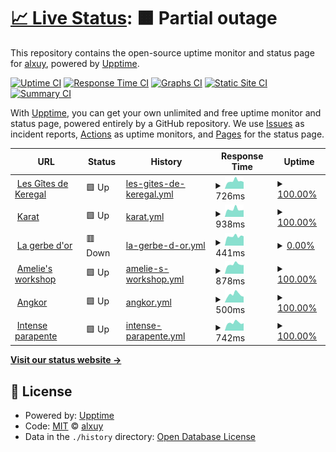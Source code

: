 # [📈 Live Status](https://alxuy.github.io/upptime): <!--live status--> **🟧 Partial outage**

This repository contains the open-source uptime monitor and status page for [alxuy](https://alxuy.github.io/upptime), powered by [Upptime](https://github.com/upptime/upptime).

[![Uptime CI](https://github.com/alxuy/upptime/workflows/Uptime%20CI/badge.svg)](https://github.com/alxuy/upptime/actions?query=workflow%3A%22Uptime+CI%22)
[![Response Time CI](https://github.com/alxuy/upptime/workflows/Response%20Time%20CI/badge.svg)](https://github.com/alxuy/upptime/actions?query=workflow%3A%22Response+Time+CI%22)
[![Graphs CI](https://github.com/alxuy/upptime/workflows/Graphs%20CI/badge.svg)](https://github.com/alxuy/upptime/actions?query=workflow%3A%22Graphs+CI%22)
[![Static Site CI](https://github.com/alxuy/upptime/workflows/Static%20Site%20CI/badge.svg)](https://github.com/alxuy/upptime/actions?query=workflow%3A%22Static+Site+CI%22)
[![Summary CI](https://github.com/alxuy/upptime/workflows/Summary%20CI/badge.svg)](https://github.com/alxuy/upptime/actions?query=workflow%3A%22Summary+CI%22)

With [Upptime](https://upptime.js.org), you can get your own unlimited and free uptime monitor and status page, powered entirely by a GitHub repository. We use [Issues](https://github.com/alxuy/upptime/issues) as incident reports, [Actions](https://github.com/alxuy/upptime/actions) as uptime monitors, and [Pages](https://alxuy.github.io/upptime) for the status page.

<!--start: status pages-->
<!-- This summary is generated by Upptime (https://github.com/upptime/upptime) -->
<!-- Do not edit this manually, your changes will be overwritten -->
<!-- prettier-ignore -->
| URL | Status | History | Response Time | Uptime |
| --- | ------ | ------- | ------------- | ------ |
| <img alt="" src="https://icons.duckduckgo.com/ip3/www.gites-keregal.com.ico" height="13"> [Les Gîtes de Keregal](https://www.gites-keregal.com) | 🟩 Up | [les-gites-de-keregal.yml](https://github.com/alxuy/upptime/commits/HEAD/history/les-gites-de-keregal.yml) | <details><summary><img alt="Response time graph" src="./graphs/les-gites-de-keregal/response-time-week.png" height="20"> 726ms</summary><br><a href="https://alxuy.github.io/upptime/history/les-gites-de-keregal"><img alt="Response time 904" src="https://img.shields.io/endpoint?url=https%3A%2F%2Fraw.githubusercontent.com%2Falxuy%2Fupptime%2FHEAD%2Fapi%2Fles-gites-de-keregal%2Fresponse-time.json"></a><br><a href="https://alxuy.github.io/upptime/history/les-gites-de-keregal"><img alt="24-hour response time 634" src="https://img.shields.io/endpoint?url=https%3A%2F%2Fraw.githubusercontent.com%2Falxuy%2Fupptime%2FHEAD%2Fapi%2Fles-gites-de-keregal%2Fresponse-time-day.json"></a><br><a href="https://alxuy.github.io/upptime/history/les-gites-de-keregal"><img alt="7-day response time 726" src="https://img.shields.io/endpoint?url=https%3A%2F%2Fraw.githubusercontent.com%2Falxuy%2Fupptime%2FHEAD%2Fapi%2Fles-gites-de-keregal%2Fresponse-time-week.json"></a><br><a href="https://alxuy.github.io/upptime/history/les-gites-de-keregal"><img alt="30-day response time 852" src="https://img.shields.io/endpoint?url=https%3A%2F%2Fraw.githubusercontent.com%2Falxuy%2Fupptime%2FHEAD%2Fapi%2Fles-gites-de-keregal%2Fresponse-time-month.json"></a><br><a href="https://alxuy.github.io/upptime/history/les-gites-de-keregal"><img alt="1-year response time 897" src="https://img.shields.io/endpoint?url=https%3A%2F%2Fraw.githubusercontent.com%2Falxuy%2Fupptime%2FHEAD%2Fapi%2Fles-gites-de-keregal%2Fresponse-time-year.json"></a></details> | <details><summary><a href="https://alxuy.github.io/upptime/history/les-gites-de-keregal">100.00%</a></summary><a href="https://alxuy.github.io/upptime/history/les-gites-de-keregal"><img alt="All-time uptime 99.98%" src="https://img.shields.io/endpoint?url=https%3A%2F%2Fraw.githubusercontent.com%2Falxuy%2Fupptime%2FHEAD%2Fapi%2Fles-gites-de-keregal%2Fuptime.json"></a><br><a href="https://alxuy.github.io/upptime/history/les-gites-de-keregal"><img alt="24-hour uptime 100.00%" src="https://img.shields.io/endpoint?url=https%3A%2F%2Fraw.githubusercontent.com%2Falxuy%2Fupptime%2FHEAD%2Fapi%2Fles-gites-de-keregal%2Fuptime-day.json"></a><br><a href="https://alxuy.github.io/upptime/history/les-gites-de-keregal"><img alt="7-day uptime 100.00%" src="https://img.shields.io/endpoint?url=https%3A%2F%2Fraw.githubusercontent.com%2Falxuy%2Fupptime%2FHEAD%2Fapi%2Fles-gites-de-keregal%2Fuptime-week.json"></a><br><a href="https://alxuy.github.io/upptime/history/les-gites-de-keregal"><img alt="30-day uptime 100.00%" src="https://img.shields.io/endpoint?url=https%3A%2F%2Fraw.githubusercontent.com%2Falxuy%2Fupptime%2FHEAD%2Fapi%2Fles-gites-de-keregal%2Fuptime-month.json"></a><br><a href="https://alxuy.github.io/upptime/history/les-gites-de-keregal"><img alt="1-year uptime 100.00%" src="https://img.shields.io/endpoint?url=https%3A%2F%2Fraw.githubusercontent.com%2Falxuy%2Fupptime%2FHEAD%2Fapi%2Fles-gites-de-keregal%2Fuptime-year.json"></a></details>
| <img alt="" src="https://icons.duckduckgo.com/ip3/karat-bijouterie.fr.ico" height="13"> [Karat](https://karat-bijouterie.fr) | 🟩 Up | [karat.yml](https://github.com/alxuy/upptime/commits/HEAD/history/karat.yml) | <details><summary><img alt="Response time graph" src="./graphs/karat/response-time-week.png" height="20"> 938ms</summary><br><a href="https://alxuy.github.io/upptime/history/karat"><img alt="Response time 922" src="https://img.shields.io/endpoint?url=https%3A%2F%2Fraw.githubusercontent.com%2Falxuy%2Fupptime%2FHEAD%2Fapi%2Fkarat%2Fresponse-time.json"></a><br><a href="https://alxuy.github.io/upptime/history/karat"><img alt="24-hour response time 852" src="https://img.shields.io/endpoint?url=https%3A%2F%2Fraw.githubusercontent.com%2Falxuy%2Fupptime%2FHEAD%2Fapi%2Fkarat%2Fresponse-time-day.json"></a><br><a href="https://alxuy.github.io/upptime/history/karat"><img alt="7-day response time 938" src="https://img.shields.io/endpoint?url=https%3A%2F%2Fraw.githubusercontent.com%2Falxuy%2Fupptime%2FHEAD%2Fapi%2Fkarat%2Fresponse-time-week.json"></a><br><a href="https://alxuy.github.io/upptime/history/karat"><img alt="30-day response time 1036" src="https://img.shields.io/endpoint?url=https%3A%2F%2Fraw.githubusercontent.com%2Falxuy%2Fupptime%2FHEAD%2Fapi%2Fkarat%2Fresponse-time-month.json"></a><br><a href="https://alxuy.github.io/upptime/history/karat"><img alt="1-year response time 949" src="https://img.shields.io/endpoint?url=https%3A%2F%2Fraw.githubusercontent.com%2Falxuy%2Fupptime%2FHEAD%2Fapi%2Fkarat%2Fresponse-time-year.json"></a></details> | <details><summary><a href="https://alxuy.github.io/upptime/history/karat">100.00%</a></summary><a href="https://alxuy.github.io/upptime/history/karat"><img alt="All-time uptime 98.88%" src="https://img.shields.io/endpoint?url=https%3A%2F%2Fraw.githubusercontent.com%2Falxuy%2Fupptime%2FHEAD%2Fapi%2Fkarat%2Fuptime.json"></a><br><a href="https://alxuy.github.io/upptime/history/karat"><img alt="24-hour uptime 100.00%" src="https://img.shields.io/endpoint?url=https%3A%2F%2Fraw.githubusercontent.com%2Falxuy%2Fupptime%2FHEAD%2Fapi%2Fkarat%2Fuptime-day.json"></a><br><a href="https://alxuy.github.io/upptime/history/karat"><img alt="7-day uptime 100.00%" src="https://img.shields.io/endpoint?url=https%3A%2F%2Fraw.githubusercontent.com%2Falxuy%2Fupptime%2FHEAD%2Fapi%2Fkarat%2Fuptime-week.json"></a><br><a href="https://alxuy.github.io/upptime/history/karat"><img alt="30-day uptime 100.00%" src="https://img.shields.io/endpoint?url=https%3A%2F%2Fraw.githubusercontent.com%2Falxuy%2Fupptime%2FHEAD%2Fapi%2Fkarat%2Fuptime-month.json"></a><br><a href="https://alxuy.github.io/upptime/history/karat"><img alt="1-year uptime 99.85%" src="https://img.shields.io/endpoint?url=https%3A%2F%2Fraw.githubusercontent.com%2Falxuy%2Fupptime%2FHEAD%2Fapi%2Fkarat%2Fuptime-year.json"></a></details>
| <img alt="" src="https://icons.duckduckgo.com/ip3/lagerbedor92.fr.ico" height="13"> [La gerbe d'or](https://lagerbedor92.fr) | 🟥 Down | [la-gerbe-d-or.yml](https://github.com/alxuy/upptime/commits/HEAD/history/la-gerbe-d-or.yml) | <details><summary><img alt="Response time graph" src="./graphs/la-gerbe-d-or/response-time-week.png" height="20"> 441ms</summary><br><a href="https://alxuy.github.io/upptime/history/la-gerbe-d-or"><img alt="Response time 809" src="https://img.shields.io/endpoint?url=https%3A%2F%2Fraw.githubusercontent.com%2Falxuy%2Fupptime%2FHEAD%2Fapi%2Fla-gerbe-d-or%2Fresponse-time.json"></a><br><a href="https://alxuy.github.io/upptime/history/la-gerbe-d-or"><img alt="24-hour response time 443" src="https://img.shields.io/endpoint?url=https%3A%2F%2Fraw.githubusercontent.com%2Falxuy%2Fupptime%2FHEAD%2Fapi%2Fla-gerbe-d-or%2Fresponse-time-day.json"></a><br><a href="https://alxuy.github.io/upptime/history/la-gerbe-d-or"><img alt="7-day response time 441" src="https://img.shields.io/endpoint?url=https%3A%2F%2Fraw.githubusercontent.com%2Falxuy%2Fupptime%2FHEAD%2Fapi%2Fla-gerbe-d-or%2Fresponse-time-week.json"></a><br><a href="https://alxuy.github.io/upptime/history/la-gerbe-d-or"><img alt="30-day response time 776" src="https://img.shields.io/endpoint?url=https%3A%2F%2Fraw.githubusercontent.com%2Falxuy%2Fupptime%2FHEAD%2Fapi%2Fla-gerbe-d-or%2Fresponse-time-month.json"></a><br><a href="https://alxuy.github.io/upptime/history/la-gerbe-d-or"><img alt="1-year response time 790" src="https://img.shields.io/endpoint?url=https%3A%2F%2Fraw.githubusercontent.com%2Falxuy%2Fupptime%2FHEAD%2Fapi%2Fla-gerbe-d-or%2Fresponse-time-year.json"></a></details> | <details><summary><a href="https://alxuy.github.io/upptime/history/la-gerbe-d-or">0.00%</a></summary><a href="https://alxuy.github.io/upptime/history/la-gerbe-d-or"><img alt="All-time uptime 97.19%" src="https://img.shields.io/endpoint?url=https%3A%2F%2Fraw.githubusercontent.com%2Falxuy%2Fupptime%2FHEAD%2Fapi%2Fla-gerbe-d-or%2Fuptime.json"></a><br><a href="https://alxuy.github.io/upptime/history/la-gerbe-d-or"><img alt="24-hour uptime 0.00%" src="https://img.shields.io/endpoint?url=https%3A%2F%2Fraw.githubusercontent.com%2Falxuy%2Fupptime%2FHEAD%2Fapi%2Fla-gerbe-d-or%2Fuptime-day.json"></a><br><a href="https://alxuy.github.io/upptime/history/la-gerbe-d-or"><img alt="7-day uptime 0.00%" src="https://img.shields.io/endpoint?url=https%3A%2F%2Fraw.githubusercontent.com%2Falxuy%2Fupptime%2FHEAD%2Fapi%2Fla-gerbe-d-or%2Fuptime-week.json"></a><br><a href="https://alxuy.github.io/upptime/history/la-gerbe-d-or"><img alt="30-day uptime 31.60%" src="https://img.shields.io/endpoint?url=https%3A%2F%2Fraw.githubusercontent.com%2Falxuy%2Fupptime%2FHEAD%2Fapi%2Fla-gerbe-d-or%2Fuptime-month.json"></a><br><a href="https://alxuy.github.io/upptime/history/la-gerbe-d-or"><img alt="1-year uptime 94.30%" src="https://img.shields.io/endpoint?url=https%3A%2F%2Fraw.githubusercontent.com%2Falxuy%2Fupptime%2FHEAD%2Fapi%2Fla-gerbe-d-or%2Fuptime-year.json"></a></details>
| <img alt="" src="https://icons.duckduckgo.com/ip3/ameliesworkshop.fr.ico" height="13"> [Amelie's workshop](https://ameliesworkshop.fr) | 🟩 Up | [amelie-s-workshop.yml](https://github.com/alxuy/upptime/commits/HEAD/history/amelie-s-workshop.yml) | <details><summary><img alt="Response time graph" src="./graphs/amelie-s-workshop/response-time-week.png" height="20"> 878ms</summary><br><a href="https://alxuy.github.io/upptime/history/amelie-s-workshop"><img alt="Response time 1014" src="https://img.shields.io/endpoint?url=https%3A%2F%2Fraw.githubusercontent.com%2Falxuy%2Fupptime%2FHEAD%2Fapi%2Famelie-s-workshop%2Fresponse-time.json"></a><br><a href="https://alxuy.github.io/upptime/history/amelie-s-workshop"><img alt="24-hour response time 823" src="https://img.shields.io/endpoint?url=https%3A%2F%2Fraw.githubusercontent.com%2Falxuy%2Fupptime%2FHEAD%2Fapi%2Famelie-s-workshop%2Fresponse-time-day.json"></a><br><a href="https://alxuy.github.io/upptime/history/amelie-s-workshop"><img alt="7-day response time 878" src="https://img.shields.io/endpoint?url=https%3A%2F%2Fraw.githubusercontent.com%2Falxuy%2Fupptime%2FHEAD%2Fapi%2Famelie-s-workshop%2Fresponse-time-week.json"></a><br><a href="https://alxuy.github.io/upptime/history/amelie-s-workshop"><img alt="30-day response time 1001" src="https://img.shields.io/endpoint?url=https%3A%2F%2Fraw.githubusercontent.com%2Falxuy%2Fupptime%2FHEAD%2Fapi%2Famelie-s-workshop%2Fresponse-time-month.json"></a><br><a href="https://alxuy.github.io/upptime/history/amelie-s-workshop"><img alt="1-year response time 1031" src="https://img.shields.io/endpoint?url=https%3A%2F%2Fraw.githubusercontent.com%2Falxuy%2Fupptime%2FHEAD%2Fapi%2Famelie-s-workshop%2Fresponse-time-year.json"></a></details> | <details><summary><a href="https://alxuy.github.io/upptime/history/amelie-s-workshop">100.00%</a></summary><a href="https://alxuy.github.io/upptime/history/amelie-s-workshop"><img alt="All-time uptime 99.97%" src="https://img.shields.io/endpoint?url=https%3A%2F%2Fraw.githubusercontent.com%2Falxuy%2Fupptime%2FHEAD%2Fapi%2Famelie-s-workshop%2Fuptime.json"></a><br><a href="https://alxuy.github.io/upptime/history/amelie-s-workshop"><img alt="24-hour uptime 100.00%" src="https://img.shields.io/endpoint?url=https%3A%2F%2Fraw.githubusercontent.com%2Falxuy%2Fupptime%2FHEAD%2Fapi%2Famelie-s-workshop%2Fuptime-day.json"></a><br><a href="https://alxuy.github.io/upptime/history/amelie-s-workshop"><img alt="7-day uptime 100.00%" src="https://img.shields.io/endpoint?url=https%3A%2F%2Fraw.githubusercontent.com%2Falxuy%2Fupptime%2FHEAD%2Fapi%2Famelie-s-workshop%2Fuptime-week.json"></a><br><a href="https://alxuy.github.io/upptime/history/amelie-s-workshop"><img alt="30-day uptime 99.95%" src="https://img.shields.io/endpoint?url=https%3A%2F%2Fraw.githubusercontent.com%2Falxuy%2Fupptime%2FHEAD%2Fapi%2Famelie-s-workshop%2Fuptime-month.json"></a><br><a href="https://alxuy.github.io/upptime/history/amelie-s-workshop"><img alt="1-year uptime 99.96%" src="https://img.shields.io/endpoint?url=https%3A%2F%2Fraw.githubusercontent.com%2Falxuy%2Fupptime%2FHEAD%2Fapi%2Famelie-s-workshop%2Fuptime-year.json"></a></details>
| <img alt="" src="https://icons.duckduckgo.com/ip3/angkor-fougeres.fr.ico" height="13"> [Angkor](https://angkor-fougeres.fr) | 🟩 Up | [angkor.yml](https://github.com/alxuy/upptime/commits/HEAD/history/angkor.yml) | <details><summary><img alt="Response time graph" src="./graphs/angkor/response-time-week.png" height="20"> 500ms</summary><br><a href="https://alxuy.github.io/upptime/history/angkor"><img alt="Response time 630" src="https://img.shields.io/endpoint?url=https%3A%2F%2Fraw.githubusercontent.com%2Falxuy%2Fupptime%2FHEAD%2Fapi%2Fangkor%2Fresponse-time.json"></a><br><a href="https://alxuy.github.io/upptime/history/angkor"><img alt="24-hour response time 357" src="https://img.shields.io/endpoint?url=https%3A%2F%2Fraw.githubusercontent.com%2Falxuy%2Fupptime%2FHEAD%2Fapi%2Fangkor%2Fresponse-time-day.json"></a><br><a href="https://alxuy.github.io/upptime/history/angkor"><img alt="7-day response time 500" src="https://img.shields.io/endpoint?url=https%3A%2F%2Fraw.githubusercontent.com%2Falxuy%2Fupptime%2FHEAD%2Fapi%2Fangkor%2Fresponse-time-week.json"></a><br><a href="https://alxuy.github.io/upptime/history/angkor"><img alt="30-day response time 549" src="https://img.shields.io/endpoint?url=https%3A%2F%2Fraw.githubusercontent.com%2Falxuy%2Fupptime%2FHEAD%2Fapi%2Fangkor%2Fresponse-time-month.json"></a><br><a href="https://alxuy.github.io/upptime/history/angkor"><img alt="1-year response time 652" src="https://img.shields.io/endpoint?url=https%3A%2F%2Fraw.githubusercontent.com%2Falxuy%2Fupptime%2FHEAD%2Fapi%2Fangkor%2Fresponse-time-year.json"></a></details> | <details><summary><a href="https://alxuy.github.io/upptime/history/angkor">100.00%</a></summary><a href="https://alxuy.github.io/upptime/history/angkor"><img alt="All-time uptime 99.96%" src="https://img.shields.io/endpoint?url=https%3A%2F%2Fraw.githubusercontent.com%2Falxuy%2Fupptime%2FHEAD%2Fapi%2Fangkor%2Fuptime.json"></a><br><a href="https://alxuy.github.io/upptime/history/angkor"><img alt="24-hour uptime 100.00%" src="https://img.shields.io/endpoint?url=https%3A%2F%2Fraw.githubusercontent.com%2Falxuy%2Fupptime%2FHEAD%2Fapi%2Fangkor%2Fuptime-day.json"></a><br><a href="https://alxuy.github.io/upptime/history/angkor"><img alt="7-day uptime 100.00%" src="https://img.shields.io/endpoint?url=https%3A%2F%2Fraw.githubusercontent.com%2Falxuy%2Fupptime%2FHEAD%2Fapi%2Fangkor%2Fuptime-week.json"></a><br><a href="https://alxuy.github.io/upptime/history/angkor"><img alt="30-day uptime 99.92%" src="https://img.shields.io/endpoint?url=https%3A%2F%2Fraw.githubusercontent.com%2Falxuy%2Fupptime%2FHEAD%2Fapi%2Fangkor%2Fuptime-month.json"></a><br><a href="https://alxuy.github.io/upptime/history/angkor"><img alt="1-year uptime 99.92%" src="https://img.shields.io/endpoint?url=https%3A%2F%2Fraw.githubusercontent.com%2Falxuy%2Fupptime%2FHEAD%2Fapi%2Fangkor%2Fuptime-year.json"></a></details>
| <img alt="" src="https://icons.duckduckgo.com/ip3/www.intense-parapente.fr.ico" height="13"> [Intense parapente](https://www.intense-parapente.fr) | 🟩 Up | [intense-parapente.yml](https://github.com/alxuy/upptime/commits/HEAD/history/intense-parapente.yml) | <details><summary><img alt="Response time graph" src="./graphs/intense-parapente/response-time-week.png" height="20"> 742ms</summary><br><a href="https://alxuy.github.io/upptime/history/intense-parapente"><img alt="Response time 825" src="https://img.shields.io/endpoint?url=https%3A%2F%2Fraw.githubusercontent.com%2Falxuy%2Fupptime%2FHEAD%2Fapi%2Fintense-parapente%2Fresponse-time.json"></a><br><a href="https://alxuy.github.io/upptime/history/intense-parapente"><img alt="24-hour response time 695" src="https://img.shields.io/endpoint?url=https%3A%2F%2Fraw.githubusercontent.com%2Falxuy%2Fupptime%2FHEAD%2Fapi%2Fintense-parapente%2Fresponse-time-day.json"></a><br><a href="https://alxuy.github.io/upptime/history/intense-parapente"><img alt="7-day response time 742" src="https://img.shields.io/endpoint?url=https%3A%2F%2Fraw.githubusercontent.com%2Falxuy%2Fupptime%2FHEAD%2Fapi%2Fintense-parapente%2Fresponse-time-week.json"></a><br><a href="https://alxuy.github.io/upptime/history/intense-parapente"><img alt="30-day response time 821" src="https://img.shields.io/endpoint?url=https%3A%2F%2Fraw.githubusercontent.com%2Falxuy%2Fupptime%2FHEAD%2Fapi%2Fintense-parapente%2Fresponse-time-month.json"></a><br><a href="https://alxuy.github.io/upptime/history/intense-parapente"><img alt="1-year response time 825" src="https://img.shields.io/endpoint?url=https%3A%2F%2Fraw.githubusercontent.com%2Falxuy%2Fupptime%2FHEAD%2Fapi%2Fintense-parapente%2Fresponse-time-year.json"></a></details> | <details><summary><a href="https://alxuy.github.io/upptime/history/intense-parapente">100.00%</a></summary><a href="https://alxuy.github.io/upptime/history/intense-parapente"><img alt="All-time uptime 100.00%" src="https://img.shields.io/endpoint?url=https%3A%2F%2Fraw.githubusercontent.com%2Falxuy%2Fupptime%2FHEAD%2Fapi%2Fintense-parapente%2Fuptime.json"></a><br><a href="https://alxuy.github.io/upptime/history/intense-parapente"><img alt="24-hour uptime 100.00%" src="https://img.shields.io/endpoint?url=https%3A%2F%2Fraw.githubusercontent.com%2Falxuy%2Fupptime%2FHEAD%2Fapi%2Fintense-parapente%2Fuptime-day.json"></a><br><a href="https://alxuy.github.io/upptime/history/intense-parapente"><img alt="7-day uptime 100.00%" src="https://img.shields.io/endpoint?url=https%3A%2F%2Fraw.githubusercontent.com%2Falxuy%2Fupptime%2FHEAD%2Fapi%2Fintense-parapente%2Fuptime-week.json"></a><br><a href="https://alxuy.github.io/upptime/history/intense-parapente"><img alt="30-day uptime 100.00%" src="https://img.shields.io/endpoint?url=https%3A%2F%2Fraw.githubusercontent.com%2Falxuy%2Fupptime%2FHEAD%2Fapi%2Fintense-parapente%2Fuptime-month.json"></a><br><a href="https://alxuy.github.io/upptime/history/intense-parapente"><img alt="1-year uptime 100.00%" src="https://img.shields.io/endpoint?url=https%3A%2F%2Fraw.githubusercontent.com%2Falxuy%2Fupptime%2FHEAD%2Fapi%2Fintense-parapente%2Fuptime-year.json"></a></details>

<!--end: status pages-->

[**Visit our status website →**](https://alxuy.github.io/upptime)

## 📄 License

- Powered by: [Upptime](https://github.com/upptime/upptime)
- Code: [MIT](./LICENSE) © [alxuy](https://alxuy.github.io/upptime)
- Data in the `./history` directory: [Open Database License](https://opendatacommons.org/licenses/odbl/1-0/)
